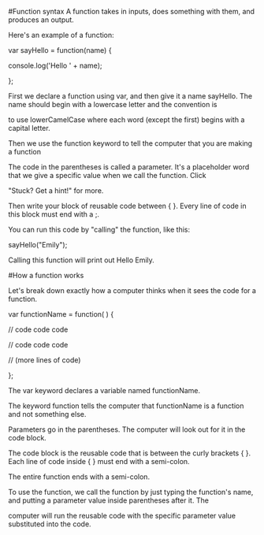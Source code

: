 #Function syntax
A function takes in inputs, does something with them, and produces an output.

Here's an example of a function:

var sayHello = function(name) {

console.log('Hello ' + name);

};

First we declare a function using var, and then give it a name sayHello. The name should begin with a lowercase letter and the convention is 

to use lowerCamelCase where each word (except the first) begins with a capital letter.

Then we use the function keyword to tell the computer that you are making a function

The code in the parentheses is called a parameter. It's a placeholder word that we give a specific value when we call the function. Click 

"Stuck? Get a hint!" for more.

Then write your block of reusable code between { }. Every line of code in this block must end with a ;.

You can run this code by "calling" the function, like this:

sayHello("Emily");

Calling this function will print out Hello Emily.

#How a function works

Let's break down exactly how a computer thinks when it sees the code for a function.

var functionName = function( ) {

// code code code

// code code code
 
 // (more lines of code)

};

The var keyword declares a variable named functionName.

The keyword function tells the computer that functionName is a function and not something else.

Parameters go in the parentheses. The computer will look out for it in the code block.

The code block is the reusable code that is between the curly brackets { }. Each line of code inside { } must end with a semi-colon.

The entire function ends with a semi-colon.

To use the function, we call the function by just typing the function's name, and putting a parameter value inside parentheses after it. The 

computer will run the reusable code with the specific parameter value substituted into the code.






















